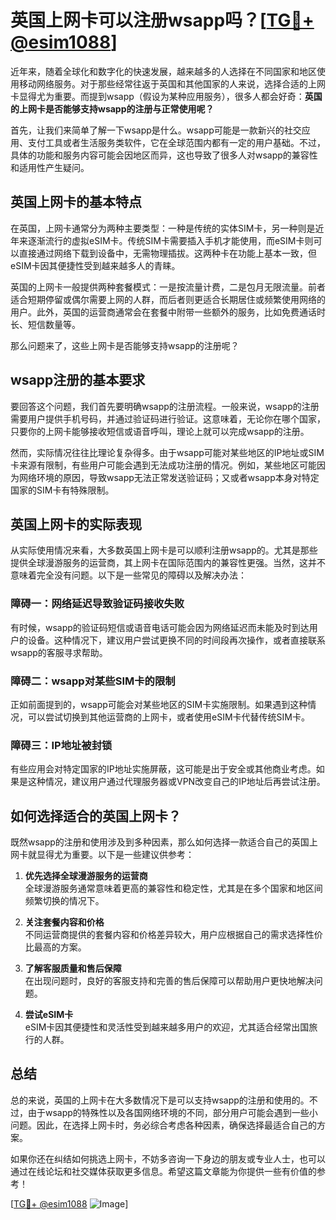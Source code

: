 # 英国上网卡可以注册wsapp吗？[[TG💪+ @esim1088](https://t.me/s/esim1088)]

近年来，随着全球化和数字化的快速发展，越来越多的人选择在不同国家和地区使用移动网络服务。对于那些经常往返于英国和其他国家的人来说，选择合适的上网卡显得尤为重要。而提到wsapp（假设为某种应用服务），很多人都会好奇：**英国的上网卡是否能够支持wsapp的注册与正常使用呢？**

首先，让我们来简单了解一下wsapp是什么。wsapp可能是一款新兴的社交应用、支付工具或者生活服务类软件，它在全球范围内都有一定的用户基础。不过，具体的功能和服务内容可能会因地区而异，这也导致了很多人对wsapp的兼容性和适用性产生疑问。

## 英国上网卡的基本特点

在英国，上网卡通常分为两种主要类型：一种是传统的实体SIM卡，另一种则是近年来逐渐流行的虚拟eSIM卡。传统SIM卡需要插入手机才能使用，而eSIM卡则可以直接通过网络下载到设备中，无需物理插拔。这两种卡在功能上基本一致，但eSIM卡因其便捷性受到越来越多人的青睐。

英国的上网卡一般提供两种套餐模式：一是按流量计费，二是包月无限流量。前者适合短期停留或偶尔需要上网的人群，而后者则更适合长期居住或频繁使用网络的用户。此外，英国的运营商通常会在套餐中附带一些额外的服务，比如免费通话时长、短信数量等。

那么问题来了，这些上网卡是否能够支持wsapp的注册呢？

## wsapp注册的基本要求

要回答这个问题，我们首先要明确wsapp的注册流程。一般来说，wsapp的注册需要用户提供手机号码，并通过验证码进行验证。这意味着，无论你在哪个国家，只要你的上网卡能够接收短信或语音呼叫，理论上就可以完成wsapp的注册。

然而，实际情况往往比理论复杂得多。由于wsapp可能对某些地区的IP地址或SIM卡来源有限制，有些用户可能会遇到无法成功注册的情况。例如，某些地区可能因为网络环境的原因，导致wsapp无法正常发送验证码；又或者wsapp本身对特定国家的SIM卡有特殊限制。

## 英国上网卡的实际表现

从实际使用情况来看，大多数英国上网卡是可以顺利注册wsapp的。尤其是那些提供全球漫游服务的运营商，其上网卡在国际范围内的兼容性更强。当然，这并不意味着完全没有问题。以下是一些常见的障碍以及解决办法：

### 障碍一：网络延迟导致验证码接收失败

有时候，wsapp的验证码短信或语音电话可能会因为网络延迟而未能及时到达用户的设备。这种情况下，建议用户尝试更换不同的时间段再次操作，或者直接联系wsapp的客服寻求帮助。

### 障碍二：wsapp对某些SIM卡的限制

正如前面提到的，wsapp可能会对某些地区的SIM卡实施限制。如果遇到这种情况，可以尝试切换到其他运营商的上网卡，或者使用eSIM卡代替传统SIM卡。

### 障碍三：IP地址被封锁

有些应用会对特定国家的IP地址实施屏蔽，这可能是出于安全或其他商业考虑。如果是这种情况，建议用户通过代理服务器或VPN改变自己的IP地址后再尝试注册。

## 如何选择适合的英国上网卡？

既然wsapp的注册和使用涉及到多种因素，那么如何选择一款适合自己的英国上网卡就显得尤为重要。以下是一些建议供参考：

1. **优先选择全球漫游服务的运营商**  
   全球漫游服务通常意味着更高的兼容性和稳定性，尤其是在多个国家和地区间频繁切换的情况下。

2. **关注套餐内容和价格**  
   不同运营商提供的套餐内容和价格差异较大，用户应根据自己的需求选择性价比最高的方案。

3. **了解客服质量和售后保障**  
   在出现问题时，良好的客服支持和完善的售后保障可以帮助用户更快地解决问题。

4. **尝试eSIM卡**  
   eSIM卡因其便捷性和灵活性受到越来越多用户的欢迎，尤其适合经常出国旅行的人群。

## 总结

总的来说，英国的上网卡在大多数情况下是可以支持wsapp的注册和使用的。不过，由于wsapp的特殊性以及各国网络环境的不同，部分用户可能会遇到一些小问题。因此，在选择上网卡时，务必综合考虑各种因素，确保选择最适合自己的方案。

如果你还在纠结如何挑选上网卡，不妨多咨询一下身边的朋友或专业人士，也可以通过在线论坛和社交媒体获取更多信息。希望这篇文章能为你提供一些有价值的参考！

[[TG💪+ @esim1088](https://t.me/s/esim1088) ![Image](https://i.postimg.cc/4NQfJmqS/Snipaste-2025-05-13-00-14-12.png)]